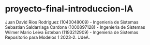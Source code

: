 # proyecto-final-introduccion-IA

Juan David Rios Rodriguez (1040048009) - Ingeniería de Sistemas
Sebastian Saldarriaga Cardona (1000897128) - Ingeniería de Sistemas
Wilmer Mario Leiva Esteban (1193212909) - Ingeniería de Sistemas
Repositorio para Modelos 1 2023-2. UdeA.
